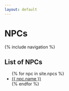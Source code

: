 ```yaml
---
layout: default
---
```


# NPCs

{% include navigation %}

## List of NPCs

<ul>
  {% for npc in site.npcs %}
    <li><a href="{{ site.url }}/bardstest{{ npc.url }}">{{ npc.name }}</a></li>
  {% endfor %}
</ul>
